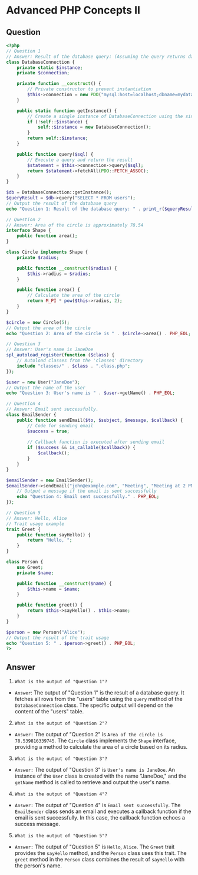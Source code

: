 # Advanced PHP Concepts II

## Question

```php
<?php
// Question 1
// Answer: Result of the database query: (Assuming the query returns data)
class DatabaseConnection {
    private static $instance;
    private $connection;

    private function __construct() {
        // Private constructor to prevent instantiation
        $this->connection = new PDO("mysql:host=localhost;dbname=mydatabase", "username", "password");
    }

    public static function getInstance() {
        // Create a single instance of DatabaseConnection using the singleton pattern
        if (!self::$instance) {
            self::$instance = new DatabaseConnection();
        }
        return self::$instance;
    }

    public function query($sql) {
        // Execute a query and return the result
        $statement = $this->connection->query($sql);
        return $statement->fetchAll(PDO::FETCH_ASSOC);
    }
}

$db = DatabaseConnection::getInstance();
$queryResult = $db->query("SELECT * FROM users");
// Output the result of the database query
echo "Question 1: Result of the database query: " . print_r($queryResult, true) . PHP_EOL;

// Question 2
// Answer: Area of the circle is approximately 78.54
interface Shape {
    public function area();
}

class Circle implements Shape {
    private $radius;

    public function __construct($radius) {
        $this->radius = $radius;
    }

    public function area() {
        // Calculate the area of the circle
        return M_PI * pow($this->radius, 2);
    }
}

$circle = new Circle(5);
// Output the area of the circle
echo "Question 2: Area of the circle is " . $circle->area() . PHP_EOL;

// Question 3
// Answer: User's name is JaneDoe
spl_autoload_register(function ($class) {
    // Autoload classes from the 'classes' directory
    include "classes/" . $class . ".class.php";
});

$user = new User("JaneDoe");
// Output the name of the user
echo "Question 3: User's name is " . $user->getName() . PHP_EOL;

// Question 4
// Answer: Email sent successfully.
class EmailSender {
    public function sendEmail($to, $subject, $message, $callback) {
        // Code for sending email
        $success = true;
        
        // Callback function is executed after sending email
        if ($success && is_callable($callback)) {
            $callback();
        }
    }
}

$emailSender = new EmailSender();
$emailSender->sendEmail("john@example.com", "Meeting", "Meeting at 2 PM", function () {
    // Output a message if the email is sent successfully
    echo "Question 4: Email sent successfully." . PHP_EOL;
});

// Question 5
// Answer: Hello, Alice
// Trait usage example
trait Greet {
    public function sayHello() {
        return "Hello, ";
    }
}

class Person {
    use Greet;
    private $name;

    public function __construct($name) {
        $this->name = $name;
    }

    public function greet() {
        return $this->sayHello() . $this->name;
    }
}

$person = new Person("Alice");
// Output the result of the trait usage
echo "Question 5: " . $person->greet() . PHP_EOL;
?>
```

## Answer

1. `What is the output of "Question 1"?`
- `Answer`: The output of "Question 1" is the result of a database query. It fetches all rows from the "users" table using the `query` method of the `DatabaseConnection` class. The specific output will depend on the content of the "users" table.

2. `What is the output of "Question 2"?`
- `Answer:` The output of "Question 2" is `Area of the circle is 78.539816339745`. The `Circle` class implements the `Shape` interface, providing a method to calculate the area of a circle based on its radius.

3. `What is the output of "Question 3"?`
- `Answer:` The output of "Question 3" is `User's name is JaneDoe`. An instance of the `User` class is created with the name "JaneDoe," and the `getName` method is called to retrieve and output the user's name.

4. `What is the output of "Question 4"?`
- `Answer:` The output of "Question 4" is `Email sent successfully`. The `EmailSender` class sends an email and executes a callback function if the email is sent successfully. In this case, the callback function echoes a success message.

5. `What is the output of "Question 5"?`
- `Answer:` The output of "Question 5" is `Hello`, `Alice`. The `Greet` trait provides the `sayHello` method, and the `Person` class uses this trait. The `greet` method in the `Person` class combines the result of `sayHello` with the person's name.
